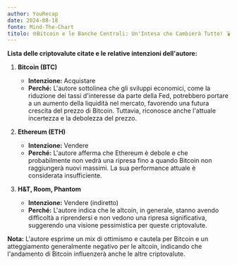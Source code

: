 ```yaml
---
author: YouRecap
date: 2024-08-18
fonte: Mind-The-Chart 
titolo: 🌐Bitcoin e le Banche Centrali: Un'Intesa che Cambierà Tutto! 💣
---
```


**Lista delle criptovalute citate e le relative intenzioni dell'autore:**

1. **Bitcoin (BTC)** 
   - **Intenzione:** Acquistare
   - **Perché:** L'autore sottolinea che gli sviluppi economici, come la riduzione dei tassi d'interesse da parte della Fed, potrebbero portare a un aumento della liquidità nel mercato, favorendo una futura crescita del prezzo di Bitcoin. Tuttavia, riconosce anche l'attuale incertezza e la debolezza del prezzo.

2. **Ethereum (ETH)** 
   - **Intenzione:** Vendere
   - **Perché:** L'autore afferma che Ethereum è debole e che probabilmente non vedrà una ripresa fino a quando Bitcoin non raggiungerà nuovi massimi. La sua performance attuale è considerata insufficiente.

3. **H&T, Room, Phantom** 
   - **Intenzione:** Vendere (indiretto)
   - **Perché:** L'autore indica che le altcoin, in generale, stanno avendo difficoltà a riprendersi e non vedono una ripresa significativa, suggerendo una visione pessimistica per queste criptovalute.

**Nota:** L'autore esprime un mix di ottimismo e cautela per Bitcoin e un atteggiamento generalmente negativo per le altcoin, indicando che l'andamento di Bitcoin influenzerà anche le altre criptovalute.
